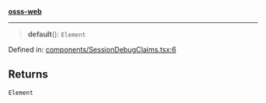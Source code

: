 [**osss-web**](../../../README.md)

***

> **default**(): `Element`

Defined in: [components/SessionDebugClaims.tsx:6](https://github.com/rubelw/OSSS/blob/ad3fbd1e563efcea116fc9dfb80aaa64ba8a1c96/src/osss-web/components/SessionDebugClaims.tsx#L6)

## Returns

`Element`
